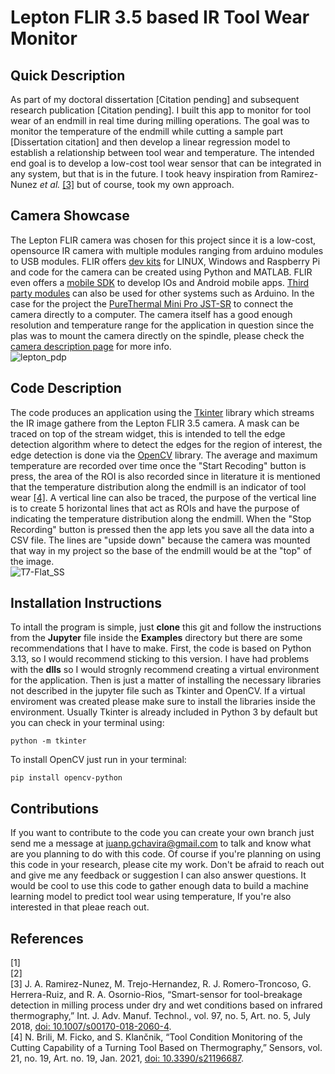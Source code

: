 # Lepton FLIR 3.5 based IR Tool Wear Monitor 

## Quick Description 
As part of my doctoral dissertation [Citation pending] and subsequent research publication [Citation pending]. I built this app to monitor for tool wear of an endmill in real time during milling operations. The goal was to monitor the temperature of the endmill while cutting a sample part [Dissertation citation] and then develop a linear regression model to establish a relationship between tool wear and temperature. The intended end goal is to develop a low-cost tool wear sensor that can be integrated in any system, but that is in the future. I took heavy inspiration from Ramirez-Nunez *et al.* [[3]](https://link.springer.com/article/10.1007/s00170-018-2060-4) but of course, took my own approach. 

## Camera Showcase 
The Lepton FLIR camera was chosen for this project since it is a low-cost, opensource IR camera with multiple modules ranging from arduino modules to USB modules. FLIR offers [dev kits](https://oem.flir.com/developer/lepton-family/) for LINUX, Windows and Raspberry Pi and code for the camera can be created using Python and MATLAB. FLIR even offers a [mobile SDK](https://oem.flir.com/developer/lepton-family/developer-mobile-sdk/) to develop IOs and Android mobile apps. [Third party modules](https://groupgets.com/collections/lepton) can also be used for other systems such as Arduino. In the case for the project the [PureThermal Mini Pro JST-SR](https://groupgets.com/products/purethermal-mini-pro-jst-sr) to connect the camera directly to a computer. The camera itself has a good enough resolution and temperature range for the application in question since the plas was to mount the camera directly on the spindle, please check the [camera description page](https://oem.flir.com/products/lepton/?model=500-0758-03&vertical=microcam&segment=oem) for more info.  
![lepton_pdp](https://github.com/user-attachments/assets/b41c1952-87d2-46bd-bae8-990dadeb8ad9)

## Code Description
The code produces an application using the [Tkinter](https://docs.python.org/3/library/tkinter.html) library which streams the IR image gathere from the Lepton FLIR 3.5 camera. A mask can be traced on top of the stream widget, this is intended to tell the edge detection algorithm where to detect the edges for the region of interest, the edge detection is done via the [OpenCV](https://opencv.org/) library. The average and maximum temperature are recorded over time once the "Start Recoding" button is press, the area of the ROI is also recorded since in literature it is mentioned that the temperature distribution along the endmill is an indicator of tool wear [[4]](https://www.mdpi.com/1424-8220/21/19/6687). A vertical line can also be traced, the purpose of the vertical line is to create 5 horizontal lines that act as ROIs and have the purpose of indicating the temperature distribution along the endmill. When the "Stop Recording" button is pressed then the app lets you save all the data into a CSV file. The lines are "upside down" because the camera was mounted that way in my project so the base of the endmill would be at the "top" of the image.  
![T7-Flat_SS](https://github.com/user-attachments/assets/3a7ddc36-5355-466a-9625-391f0040f585)

## Installation Instructions
To intall the program is simple, just **clone** this git and follow the instructions from the **Jupyter** file inside the **Examples** directory but there are some recommendations that I have to make. First, the code is based on Python 3.13, so I would recommend sticking to this version. I have had problems with the **dlls** so I would strognly recommend creating a virtual environment for the application. Then is just a matter of installing the necessary libraries not described in the jupyter file such as Tkinter and OpenCV. If a virtual enviroment was created please make sure to install the libraries inside the environment. Usually Tkinter is already included in Python 3 by default but you can check in your terminal using:
```
python -m tkinter
```
To install OpenCV just run in your terminal:
```
pip install opencv-python
```
## Contributions
If you want to contribute to the code you can create your own branch just send me a message at juanp.gchavira@gmail.com to talk and know what are you planning to do with this code. Of course if you're planning on using this code in your research, please cite my work. Don't be afraid to reach out and give me any feedback or suggestion I can also answer questions. It would be cool to use this code to gather enough data to build a machine learning model to predict tool wear using temperature, If you're also interested in that pleae reach out. 

## References 
[1]  
[2]  
[3] J. A. Ramirez-Nunez, M. Trejo-Hernandez, R. J. Romero-Troncoso, G. Herrera-Ruiz, and R. A. Osornio-Rios, “Smart-sensor for tool-breakage detection in milling process under dry and wet conditions based on infrared thermography,” Int. J. Adv. Manuf. Technol., vol. 97, no. 5, Art. no. 5, July 2018, [doi: 10.1007/s00170-018-2060-4](https://link.springer.com/article/10.1007/s00170-018-2060-4).  
[4] N. Brili, M. Ficko, and S. Klančnik, “Tool Condition Monitoring of the Cutting Capability of a Turning Tool Based on Thermography,” Sensors, vol. 21, no. 19, Art. no. 19, Jan. 2021, [doi: 10.3390/s21196687](https://www.mdpi.com/1424-8220/21/19/6687).









